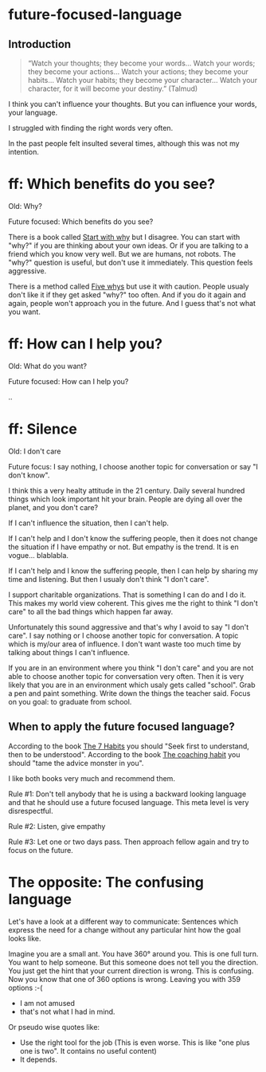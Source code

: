 # future-focused-language

## Introduction

> “Watch your thoughts; they become your words…
> Watch your words; they become your actions…
> Watch your actions; they become your habits…
> Watch your habits; they become your character…
> Watch your character, for it will become your destiny.” (Talmud)

I think you can't influence your thoughts. But you can influence your words, your language.

I struggled with finding the right words very often.

In the past people felt insulted several times, although this was not my intention.

# ff: Which benefits do you see?

Old: Why?

Future focused: Which benefits do you see?

There is a book called [Start with why](https://simonsinek.com/product/start-with-why/) but I disagree. You can start with "why?" if you are thinking about your own ideas. Or if you are talking to a friend which you know very well. But we are humans, not robots. The "why?" question is useful, but don't use it immediately. This question feels aggressive.

There is a method called [Five whys](https://en.wikipedia.org/wiki/Five_whys) but use it with caution. People usualy don't like it if they get asked "why?" too often. And if you do it again and again, people won't approach you in the future. And I guess that's not what you want.

# ff: How can I help you?

Old: What do you want?

Future focused: How can I help you?

..


# ff: Silence

Old: I don't care

Future focus: I say nothing, I choose another topic for conversation or say "I don't know".

I think this a very healty attitude in the 21 century. Daily several hundred things which look important hit your brain. People are dying all over the planet, and you don't care? 

If I can't influence the situation, then I can't help. 

If I can't help and I don't know the suffering people, then it does not change the situation if I have empathy or not. But empathy is the trend. It is en vogue... blablabla.


If I can't help and I know the suffering people, then I can help by sharing my time and listening. But then I usualy don't think "I don't care".

I support charitable organizations. That is something I can do and I do it. This makes my world view coherent. This gives me the right to think "I don't care" to all the bad things which happen far away.

Unfortunately this sound aggressive and that's why I avoid to say "I don't care". I say nothing or I choose another topic for conversation. A topic which is my/our area of influence. I don't want waste too much time by talking about things I can't influence.

If you are in an environment where you think "I don't care" and you are not able to choose another topic for conversation very often. Then it is very likely that you are in an environment which usaly gets called "school". Grab a pen and paint something. Write down the things the teacher said. Focus on you goal: to graduate from school. 

## When to apply the future focused language?

According to the book [The 7 Habits](https://en.wikipedia.org/wiki/The_7_Habits_of_Highly_Effective_People) you should "Seek first to understand, then to be understood". According to the book [The coaching habit](https://boxofcrayons.com/the-coaching-habit-book/) you should "tame the advice monster in you".

I like both books very much and recommend them.

Rule #1: Don't tell anybody that he is using a backward looking language and that he should use a future focused language. This meta level is very disrespectful. 

Rule #2: Listen, give empathy

Rule #3: Let one or two days pass. Then approach fellow again and try to focus on the future.



# The opposite: The confusing language

Let's have a look at a different way to communicate: Sentences which express the need for a change without any particular hint how the goal looks like.

Imagine you are a small ant. You have 360° around you. This is one full turn. You want to help someone. But this someone does not tell you the direction. You just get the hint that your current direction is wrong. This is confusing. Now you know that one of 360 options is wrong. Leaving you with 359 options :-(

* I am not amused
* that's not what I had in mind.

Or pseudo wise quotes like:

* Use the right tool for the job (This is even worse. This is like "one plus one is two". It contains no useful content)
* It depends.

